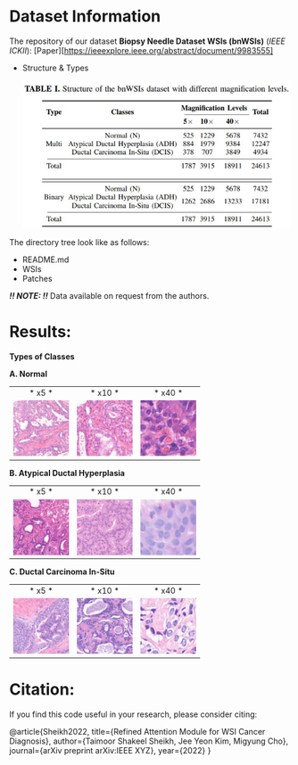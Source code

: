 # Dataset Information

The repository of our dataset **Biopsy Needle Dataset WSIs (bnWSIs)** (_IEEE ICKII_): [Paper][https://ieeexplore.ieee.org/abstract/document/9983555]

- Structure & Types

	![Structure1](/Images/Structure.JPG)
		
The directory tree look like as follows:

- README.md
- WSIs 
- Patches  

***!! NOTE: !!*** Data available on request from the authors.

# Results:

**Types of Classes**

**A. Normal**

<table>
  <tr>
    <td align="center">* x5 *</td>
    <td align="center">* x10 *</td>
    <td align="center">* x40 *</td>
  </tr>
  <tr>
    <td><img src="/Images/A-x5.png" width="100" height="100"" /></td>
    <td><img src="/Images/A-x10.png" width="100" height="100"" /></td>
    <td><img src="/Images/A-x40.png" width="100" height="100"" /></td>
  </tr>
 </table>
 
**B. Atypical Ductal Hyperplasia**

<table>
  <tr>
    <td align="center">* x5 *</td>
    <td align="center">* x10 *</td>
    <td align="center">* x40 *</td>
  </tr>
  <tr>
    <td><img src="/Images/B-x5.png" width="100" height="100"" /></td>
    <td><img src="/Images/B-x10.png" width="100" height="100"" /></td>
    <td><img src="/Images/B-x40.png" width="100" height="100"" /></td>
  </tr>
 </table>

**C. Ductal Carcinoma In-Situ**

<table>
  <tr>
    <td align="center">* x5 *</td>
    <td align="center">* x10 *</td>
    <td align="center">* x40 *</td>
  </tr>
  <tr>
    <td><img src="/Images/C-x5.png" width="100" height="100"" /></td>
    <td><img src="/Images/C-x10.png" width="100" height="100"" /></td>
    <td><img src="/Images/C-x40.png" width="100" height="100"" /></td>
  </tr>
 </table>

# Citation:

If you find this code useful in your research, please consider citing:

@article{Sheikh2022,
  title={Refined Attention Module for WSI Cancer Diagnosis},
  author={Taimoor Shakeel Sheikh, Jee Yeon Kim, Migyung Cho},
  journal={arXiv preprint arXiv:IEEE XYZ},
  year={2022}
}
